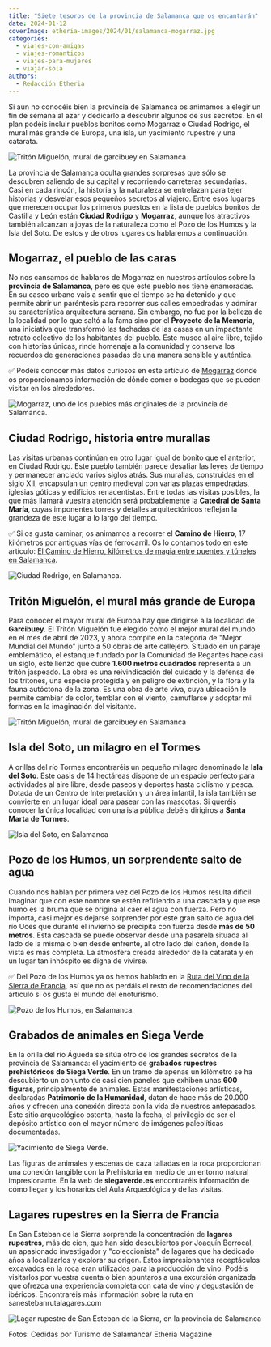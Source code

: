 ```yaml
---
title: "Siete tesoros de la provincia de Salamanca que os encantarán"
date: 2024-01-12
coverImage: etheria-images/2024/01/salamanca-mogarraz.jpg
categories: 
  - viajes-con-amigas
  - viajes-romanticos
  - viajes-para-mujeres
  - viajar-sola
authors: 
  - Redacción Etheria
---
```


Si aún no conocéis bien la provincia de Salamanca os animamos a elegir un fin de semana 
al azar y dedicarlo a descubrir algunos de sus secretos. En el plan podéis incluir 
pueblos bonitos como Mogarraz o Ciudad Rodrigo, el mural más grande de Europa, una isla, 
un yacimiento rupestre y una catarata. 

![Tritón Miguelón, mural de garcibuey en Salamanca](etheria-images/2024/01/salamanca-Triton-Miguelon.jpg "Tritón Miguelón, el mural más grande Europa.")

La provincia de Salamanca oculta grandes sorpresas que sólo se descubren saliendo de su 
capital y recorriendo carreteras secundarias. Casi en cada rincón, la historia y la 
naturaleza se entrelazan para tejer historias y desvelar esos pequeños secretos al 
viajero. Entre esos lugares que merecen ocupar los primeros puestos en la lista de 
pueblos bonitos de Castilla y León están **Ciudad Rodrigo** y **Mogarraz**, aunque los 
atractivos también alcanzan a joyas de la naturaleza como el Pozo de los Humos y la Isla 
del Soto. De estos y de otros lugares os hablaremos a continuación. 

## Mogarraz, el pueblo de las caras

No nos cansamos de hablaros de Mogarraz en nuestros artículos sobre la **provincia de 
Salamanca**, pero es que este pueblo nos tiene enamoradas. En su casco urbano vais a 
sentir que el tiempo se ha detenido y que permite abrir un paréntesis para recorrer sus 
calles empedradas y admirar su característica arquitectura serrana. Sin embargo, no fue 
por la belleza de la localidad por lo que saltó a la fama sino por el **Proyecto de la 
Memoria**, una iniciativa que transformó las fachadas de las casas en un impactante 
retrato colectivo de los habitantes del pueblo. Este museo al aire libre, tejido con 
historias únicas, rinde homenaje a la comunidad y conserva los recuerdos de generaciones 
pasadas de una manera sensible y auténtica. 

✅ Podéis conocer más datos curiosos en este artículo de [Mogarraz](https://etheriamagazine.com/2019/10/07/que-ver-en-mogarraz-pueblo-de-retratos-salamanca/) 
donde os proporcionamos información de dónde comer o bodegas que se pueden visitar en 
los alrededores. 

![Mogarraz, uno de los pueblos más originales de la provincia de Salamanca.](etheria-images/2024/01/salamanca-mogarraz.jpg "Mogarraz, uno de los pueblos más originales de Salamanca.")

## Ciudad Rodrigo, historia entre murallas

Las visitas urbanas continúan en otro lugar igual de bonito que el anterior, en Ciudad 
Rodrigo. Este pueblo también parece desafiar las leyes de tiempo y permanecer anclado 
varios siglos atrás. Sus murallas, construidas en el siglo XII, encapsulan un centro 
medieval con varias plazas empedradas, iglesias góticas y edificios renacentistas. Entre 
todas las visitas posibles, la que más llamará vuestra atención será probablemente la 
**Catedral de Santa María**, cuyas imponentes torres y detalles arquitectónicos reflejan 
la grandeza de este lugar a lo largo del tiempo. 

✅ Si os gusta caminar, os animamos a recorrer el **Camino de Hierro**, 17 kilómetros por 
antiguas vías de ferrocarril. Os lo contamos todo en este artículo: [El Camino de 
Hierro, kilómetros de magia entre puentes y túneles en 
Salamanca](https://etheriamagazine.com/2021/10/03/recorrido-del-camino-de-hierro-salamanca/). 

![Ciudad Rodrigo, en Salamanca.](etheria-images/2024/01/salamanca-Ciudad-Rodrigo.jpg "Ciudad Rodrigo, en Salamanca.")

## Tritón Miguelón, el mural más grande de Europa

Para conocer el mayor mural de Europa hay que dirigirse a la localidad de **Garcibuey**. 
El Tritón Miguelón fue elegido como el mejor mural del mundo en el mes de abril de 2023, 
y ahora compite en la categoría de "Mejor Mundial del Mundo" junto a 50 obras de arte 
callejero. Situado en un paraje emblemático, el estanque fundado por la Comunidad de 
Regantes hace casi un siglo, este lienzo que cubre **1.600 metros cuadrados** representa 
a un tritón jaspeado. La obra es una reivindicación del cuidado y la defensa de los 
tritones, una especie protegida y en peligro de extinción, y la flora y la fauna 
autóctona de la zona. Es una obra de arte viva, cuya ubicación le permite cambiar de 
color, temblar con el viento, camuflarse y adoptar mil formas en la imaginación del 
visitante. 

![Tritón Miguelón, mural de garcibuey en Salamanca](etheria-images/2024/01/salamanca-Triton-Miguelon.jpg "Tritón Miguelón.")

## Isla del Soto, un milagro en el Tormes

A orillas del río Tormes encontraréis un pequeño milagro denominado la **Isla del 
Soto**. Este oasis de 14 hectáreas dispone de un espacio perfecto para actividades al 
aire libre, desde paseos y deportes hasta ciclismo y pesca. Dotada de un Centro de 
Interpretación y un área infantil, la isla también se convierte en un lugar ideal para 
pasear con las mascotas. Si queréis conocer la única localidad con una isla pública 
debéis dirigiros a **Santa Marta de Tormes**. 

![Isla del Soto, en Salamanca](etheria-images/2024/01/salamanca-Isla-Soto-850x638.jpg "Isla del Soto.")

## Pozo de los Humos, un sorprendente salto de agua

Cuando nos hablan por primera vez del Pozo de los Humos resulta difícil imaginar que con 
este nombre se estén refiriendo a una cascada y que ese humo es la bruma que se origina 
al caer el agua con fuerza. Pero no importa, casi mejor es dejarse sorprender por este 
gran salto de agua del río Uces que durante el invierno se precipita con fuerza desde 
**más de 50 metros**. Esta cascada se puede observar desde una pasarela situada al lado 
de la misma o bien desde enfrente, al otro lado del cañón, donde la vista es más 
completa. La atmósfera creada alrededor de la catarata y en un lugar tan inhóspito es 
digna de vivirse. 

✅ Del Pozo de los Humos ya os hemos hablado en la [Ruta del Vino de la Sierra de 
Francia](https://etheriamagazine.com/2021/08/11/plan-con-amigas-ruta-del-vino-sierra-de-francia/), 
así que no os perdáis el resto de recomendaciones del artículo si os gusta el mundo del 
enoturismo. 

![Pozo de los Humos, en Salamanca.](etheria-images/2024/01/salamanca-Pozo-Humos.jpg "Pozo de los Humos, en la provincia de Salamanca.")

## Grabados de animales en Siega Verde

En la orilla del río Águeda se sitúa otro de los grandes secretos de la provincia de 
Salamanca: el yacimiento de **grabados rupestres prehistóricos de Siega Verde**. En un 
tramo de apenas un kilómetro se ha descubierto un conjunto de casi cien paneles que 
exhiben unas **600 figuras**, principalmente de animales. Estas manifestaciones 
artísticas, declaradas **Patrimonio de la Humanidad**, datan de hace más de 20.000 años 
y ofrecen una conexión directa con la vida de nuestros antepasados. Este sitio 
arqueológico ostenta, hasta la fecha, el privilegio de ser el depósito artístico con el 
mayor número de imágenes paleolíticas documentadas. 

![Yacimiento de Siega Verde.](etheria-images/2024/01/salamanca-Siega-Verde.jpg "Yacimiento de Siega Verde.")

Las figuras de animales y escenas de caza talladas en la roca proporcionan una conexión 
tangible con la Prehistoria en medio de un entorno natural impresionante. En la web de 
**siegaverde.es** encontraréis información de cómo llegar y los horarios del Aula 
Arqueológica y de las visitas. 

## Lagares rupestres en la Sierra de Francia

En San Esteban de la Sierra sorprende la concentración de **lagares rupestres**, más de 
cien, que han sido descubiertos por Joaquín Berrocal, un apasionado investigador y 
"coleccionista" de lagares que ha dedicado años a localizarlos y explorar su origen. 
Estos impresionantes receptáculos excavados en la roca eran utilizados para la 
producción de vino. Podéis visitarlos por vuestra cuenta o bien apuntaros a una 
excursión organizada que ofrezca una experiencia completa con cata de vino y degustación 
de ibéricos. Encontraréis más información sobre la ruta en sanestebanrutalagares.com 

![Lagar rupestre de San Esteban de la Sierra, en la provincia de Salamanca](etheria-images/2024/01/salamanca-lagar-rupestre.jpg "Lagar rupestre. © Pepa García")

Fotos: Cedidas por Turismo de Salamanca/ Etheria Magazine
